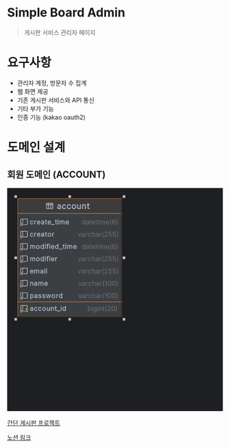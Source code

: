 # Simple Board Admin

> 게시판 서비스 관리자 페이지

# 요구사항

- 관리자 계정, 방문자 수 집계
- 웹 화면 제공
- 기존 게시판 서비스와 API 통신
- 기타 부가 기능
- 인증 기능 (kakao oauth2)

# 도메인 설계

## 회원 도메인 (ACCOUNT)

![ERD](./documents/ERD/ERD.png)

[간단 게시판 프로젝트](https://github.com/GuardJo/simple-board-project)

[노션 링크](https://trapezoidal-curiosity-d38.notion.site/Simple-Board-Admin-2c2fdc67a582434d9985588044ca4d58)